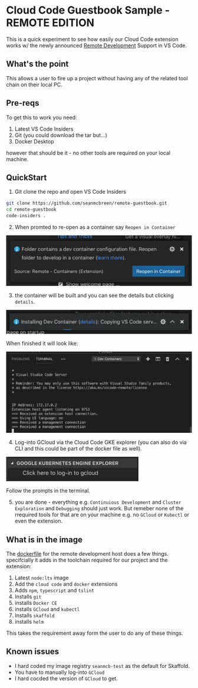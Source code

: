 # Cloud Code Guestbook Sample - REMOTE EDITION

This is a quick experiment to see how easily our Cloud Code extension works w/ the newly announced [Remote Development](https://code.visualstudio.com/blogs/2019/05/02/remote-development) Support in VS Code.

## What's the point
This allows a user to fire up a project without having any of the related tool chain on their local PC.  

## Pre-reqs
To get this to work you need:
1. Latest VS Code Insiders 
2. Git (you could download the tar but...)
2. Docker Desktop

however that should be it - no other tools are required on your local machine.

## QuickStart

1. Git clone the repo and open VS Code Insiders
```bash
git clone https://github.com/seanmcbreen/remote-guestbook.git
cd remote-guestbook
code-insiders .
```

2. When promted to re-open as a container say `Reopen in Container`

![re-open](README-Images/remote.png)

3. the container will be built and you can see the details but clicking `details`.

![details](README-Images/details.png)

When finished it will look like:

![finished](README-Images/finished.png)

4. Log-into GCloud via the Cloud Code GKE explorer (you can also do via CLI and this could be part of the docker file as well).

![log-in](README-Images/login.png)

Follow the prompts in the terminal.

5. you are done - everything e.g. `Continuious Development` and `Cluster Exploration` and `Debugging` should just work.  But remeber none of the rrequired tools for that are on your machine e.g. no `GCloud` or `Kubectl` or even the extension.

## What is in the image
The [dockerfile](https://github.com/seanmcbreen/remote-guestbook/blob/master/.devcontainer/Dockerfile) for the remote development host does a few things.  specifcially it adds in the toolchain required for our project and the extension:

1. Latest `node:lts` image
2. Add the `cloud code` and `docker` extensions
3. Adds `npm`, `typescript` and `tslint`
4. Installs `git`
5. installs `Docker CE`
6. installs `GCloud` and `kubectl`
7. Installs `skaffold`
8. installs `helm`

This takes the requirement away form the user to do any of these things.

## Known issues

* I hard coded my image registry `seanmcb-test` as the default for Skaffold.
* You have to manually log-into `GCloud`
* I hard cocded the version of `GCloud` to get.
